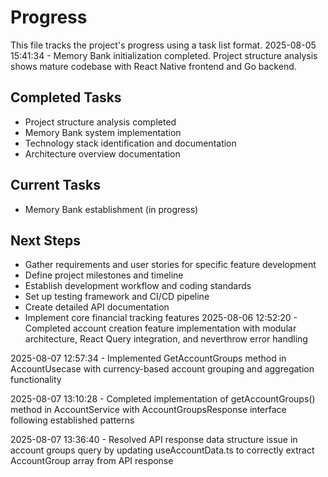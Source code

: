# Progress

This file tracks the project's progress using a task list format.
2025-08-05 15:41:34 - Memory Bank initialization completed. Project structure analysis shows mature codebase with React Native frontend and Go backend.

## Completed Tasks

- Project structure analysis completed
- Memory Bank system implementation
- Technology stack identification and documentation
- Architecture overview documentation

## Current Tasks

- Memory Bank establishment (in progress)

## Next Steps

- Gather requirements and user stories for specific feature development
- Define project milestones and timeline
- Establish development workflow and coding standards
- Set up testing framework and CI/CD pipeline
- Create detailed API documentation
- Implement core financial tracking features
2025-08-06 12:52:20 - Completed account creation feature implementation with modular architecture, React Query integration, and neverthrow error handling

2025-08-07 12:57:34 - Implemented GetAccountGroups method in AccountUsecase with currency-based account grouping and aggregation functionality

2025-08-07 13:10:28 - Completed implementation of getAccountGroups() method in AccountService with AccountGroupsResponse interface following established patterns

2025-08-07 13:36:40 - Resolved API response data structure issue in account groups query by updating useAccountData.ts to correctly extract AccountGroup array from API response